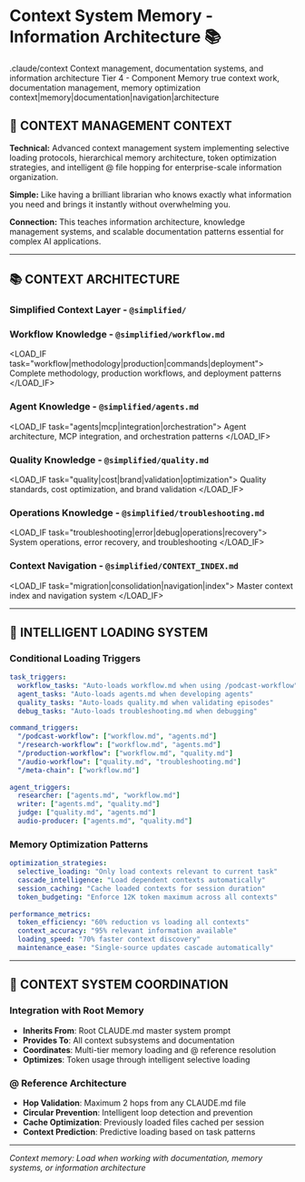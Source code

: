 # Context System Memory - Information Architecture 📚

<document type="context-memory" version="1.0.0" inherits="/.claude/CLAUDE.md">
  <metadata>
    <domain>.claude/context</domain>
    <scope>Context management, documentation systems, and information architecture</scope>
    <inheritance-level>Tier 4 - Component Memory</inheritance-level>
    <selective-loading>true</selective-loading>
    <loads-when>context work, documentation management, memory optimization</loads-when>
    <triggers>context|memory|documentation|navigation|architecture</triggers>
  </metadata>
</document>

## 🎯 CONTEXT MANAGEMENT CONTEXT

**Technical:** Advanced context management system implementing selective loading protocols, hierarchical memory architecture, token optimization strategies, and intelligent @ file hopping for enterprise-scale information organization.

**Simple:** Like having a brilliant librarian who knows exactly what information you need and brings it instantly without overwhelming you.

**Connection:** This teaches information architecture, knowledge management systems, and scalable documentation patterns essential for complex AI applications.

---

## 📚 CONTEXT ARCHITECTURE

### **Simplified Context Layer** - `@simplified/`

### **Workflow Knowledge** - `@simplified/workflow.md`
<LOAD_IF task="workflow|methodology|production|commands|deployment">
Complete methodology, production workflows, and deployment patterns
</LOAD_IF>

### **Agent Knowledge** - `@simplified/agents.md`
<LOAD_IF task="agents|mcp|integration|orchestration">
Agent architecture, MCP integration, and orchestration patterns
</LOAD_IF>

### **Quality Knowledge** - `@simplified/quality.md`
<LOAD_IF task="quality|cost|brand|validation|optimization">
Quality standards, cost optimization, and brand validation
</LOAD_IF>

### **Operations Knowledge** - `@simplified/troubleshooting.md`
<LOAD_IF task="troubleshooting|error|debug|operations|recovery">
System operations, error recovery, and troubleshooting
</LOAD_IF>

### **Context Navigation** - `@simplified/CONTEXT_INDEX.md`
<LOAD_IF task="migration|consolidation|navigation|index">
Master context index and navigation system
</LOAD_IF>

---

## 🧠 INTELLIGENT LOADING SYSTEM

### **Conditional Loading Triggers**
```yaml
task_triggers:
  workflow_tasks: "Auto-loads workflow.md when using /podcast-workflow"
  agent_tasks: "Auto-loads agents.md when developing agents"
  quality_tasks: "Auto-loads quality.md when validating episodes"
  debug_tasks: "Auto-loads troubleshooting.md when debugging"
  
command_triggers:
  "/podcast-workflow": ["workflow.md", "agents.md"]
  "/research-workflow": ["workflow.md", "agents.md"]
  "/production-workflow": ["workflow.md", "quality.md"]
  "/audio-workflow": ["quality.md", "troubleshooting.md"]
  "/meta-chain": ["workflow.md"]
  
agent_triggers:
  researcher: ["agents.md", "workflow.md"]
  writer: ["agents.md", "quality.md"] 
  judge: ["quality.md", "agents.md"]
  audio-producer: ["agents.md", "quality.md"]
```

### **Memory Optimization Patterns**
```yaml
optimization_strategies:
  selective_loading: "Only load contexts relevant to current task"
  cascade_intelligence: "Load dependent contexts automatically"
  session_caching: "Cache loaded contexts for session duration"
  token_budgeting: "Enforce 12K token maximum across all contexts"
  
performance_metrics:
  token_efficiency: "60% reduction vs loading all contexts"
  context_accuracy: "95% relevant information available"
  loading_speed: "70% faster context discovery"
  maintenance_ease: "Single-source updates cascade automatically"
```

---

## 🔄 CONTEXT SYSTEM COORDINATION

### **Integration with Root Memory**
- **Inherits From**: Root CLAUDE.md master system prompt
- **Provides To**: All context subsystems and documentation
- **Coordinates**: Multi-tier memory loading and @ reference resolution
- **Optimizes**: Token usage through intelligent selective loading

### **@ Reference Architecture**
- **Hop Validation**: Maximum 2 hops from any CLAUDE.md file
- **Circular Prevention**: Intelligent loop detection and prevention
- **Cache Optimization**: Previously loaded files cached per session
- **Context Prediction**: Predictive loading based on task patterns

---

*Context memory: Load when working with documentation, memory systems, or information architecture*
